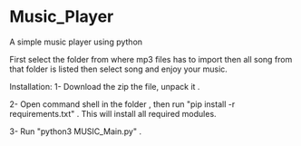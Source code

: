 # Music_Player
A simple music player using python

First select the folder from where mp3 files has to import
then all song from that folder is listed then select song and enjoy your music.

Installation:
1- Download the zip the file, unpack it .

2- Open command shell in the folder , then run "pip install -r requirements.txt" . This will install all required modules.

3- Run "python3 MUSIC_Main.py" .

